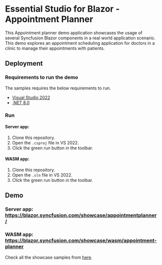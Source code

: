 # Essential Studio for Blazor - Appointment Planner

This Appointment planner demo application showcases the usage of several Syncfusion Blazor components in a real world application scenario. This demo explores an appointment scheduling application for doctors in a clinic to manage their appointments with patients.

## Deployment

### Requirements to run the demo

The samples requires the below requirements to run.

* [Visual Studio 2022](https://visualstudio.microsoft.com/vs/)
* [.NET 8.0](https://dotnet.microsoft.com/en-us/download/dotnet/8.0)

### Run

#### Server app:
1. Clone this repository.
2. Open the `.csproj` file in VS 2022.
3. Click the green run button in the toolbar.

#### WASM app:
1. Clone this repository.
2. Open the `.sln` file in VS 2022.
3. Click the green run button in the toolbar.

## Demo

### Server app: <a href="https://blazor.syncfusion.com/showcase/appointmentplanner/" target="_blank">https://blazor.syncfusion.com/showcase/appointmentplanner/</a>

### WASM app: <a href="https://blazor.syncfusion.com/showcase/wasm/appointment-planner" target="_blank">https://blazor.syncfusion.com/showcase/wasm/appointment-planner</a>

Check all the showcase samples from <a href="https://blazor.syncfusion.com" target="_blank">here</a>.
